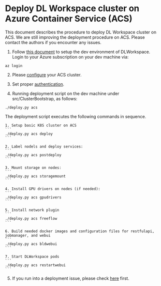 # Deploy DL Workspace cluster on Azure Container Service (ACS)

This document describes the procedure to deploy DL Workspace cluster on ACS. We are still improving the deployment procedure on ACS. Please contact the authors if you encounter any issues. 

1. Follow [this document](../../DevEnvironment/Readme.md) to setup the dev environment of DLWorkspace. Login to your Azure subscription on your dev machine via:

```
az login
```

2. Please [configure](configure.md) your ACS cluster.

3. Set proper [authentication](../authentication.md).

4. Running deployment script on the dev machine under src/ClusterBootstrap, as follows:

```
./deploy.py acs
```

The deployment script executes the following commands in sequence.

    1. Setup basic K8S cluster on ACS
    ```
    ./deploy.py acs deploy
    ```

    2. Label nodels and deploy services:
    ```
    ./deploy.py acs postdeploy
    ```

    3. Mount storage on nodes:
    ```
    ./deploy.py acs storagemount
    ```

    4. Install GPU drivers on nodes (if needed):
    ```
    ./deploy.py acs gpudrivers
    ```

    5. Install network plugin
    ```
    ./deploy.py acs freeflow
    ```

    6. Build needed docker images and configuration files for restfulapi, jobmanager, and webui
    ```
    ./deploy.py acs bldwebui
    ```

    7. Start DLWorkspace pods
    ```
    ./deploy.py acs restartwebui
    ```

5. If you run into a deployment issue, please check [here](FAQ.md) first. 
